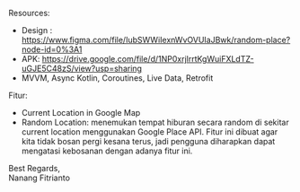 Resources:

- Design : https://www.figma.com/file/IubSWWiIexnWvOVUIaJBwk/random-place?node-id=0%3A1
- APK: https://drive.google.com/file/d/1NP0xrjlrrtKgWuiFXLdTZ-uGJE5C48zS/view?usp=sharing
- MVVM, Async Kotlin, Coroutines, Live Data, Retrofit

Fitur:
- Current Location in Google Map
- Random Location: menemukan tempat hiburan secara random di sekitar current location menggunakan Google Place API.
Fitur ini dibuat agar kita tidak bosan pergi kesana terus, jadi pengguna diharapkan dapat mengatasi kebosanan dengan adanya fitur ini.

Best Regards,\
Nanang Fitrianto
